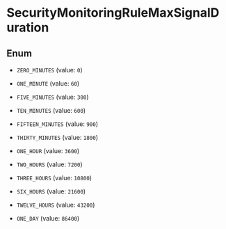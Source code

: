 

# SecurityMonitoringRuleMaxSignalDuration

## Enum


* `ZERO_MINUTES` (value: `0`)

* `ONE_MINUTE` (value: `60`)

* `FIVE_MINUTES` (value: `300`)

* `TEN_MINUTES` (value: `600`)

* `FIFTEEN_MINUTES` (value: `900`)

* `THIRTY_MINUTES` (value: `1800`)

* `ONE_HOUR` (value: `3600`)

* `TWO_HOURS` (value: `7200`)

* `THREE_HOURS` (value: `10800`)

* `SIX_HOURS` (value: `21600`)

* `TWELVE_HOURS` (value: `43200`)

* `ONE_DAY` (value: `86400`)



